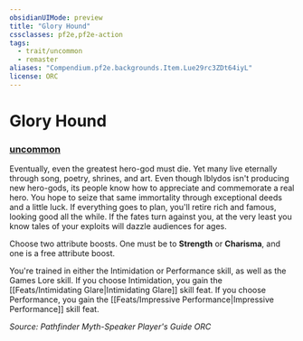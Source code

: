 ```yaml
---
obsidianUIMode: preview
title: "Glory Hound"
cssclasses: pf2e,pf2e-action
tags:
  - trait/uncommon
  - remaster
aliases: "Compendium.pf2e.backgrounds.Item.Lue29rc3ZDt64iyL"
license: ORC
---
```

# Glory Hound

### [uncommon](uncommon "Uncommon Rarity Trait")






Eventually, even the greatest hero-god must die. Yet many live eternally through song, poetry, shrines, and art. Even though Iblydos isn't producing new hero-gods, its people know how to appreciate and commemorate a real hero. You hope to seize that same immortality through exceptional deeds and a little luck. If everything goes to plan, you'll retire rich and famous, looking good all the while. If the fates turn against you, at the very least you know tales of your exploits will dazzle audiences for ages.

Choose two attribute boosts. One must be to **Strength** or **Charisma**, and one is a free attribute boost.

You're trained in either the Intimidation or Performance skill, as well as the Games Lore skill. If you choose Intimidation, you gain the [[Feats/Intimidating Glare|Intimidating Glare]] skill feat. If you choose Performance, you gain the [[Feats/Impressive Performance|Impressive Performance]] skill feat.

*Source: Pathfinder Myth-Speaker Player's Guide*
*ORC*